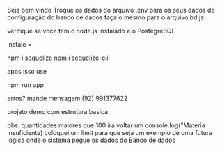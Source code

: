 Seja bem vindo
Troque os dados do arquivo .env para os seus dados de configuração do banco de dados 
faça o mesmo para o arquivo bd.js

verifique se voce tem  o node.js instalado e o PostegreSQL

instale =

npm i sequelize
npm i sequelize-cli 


apos isso use 

npm run app

erros? 
mande mensagem (92) 991377622

projeto demo com estrutura basica

obs: quantidades maiores que 100 irá  voltar um console.log("Materia insuficiente)  coloquei um limit para que seja um exemplo de uma futura logica onde o sistema pegue os dados do Banco de dados